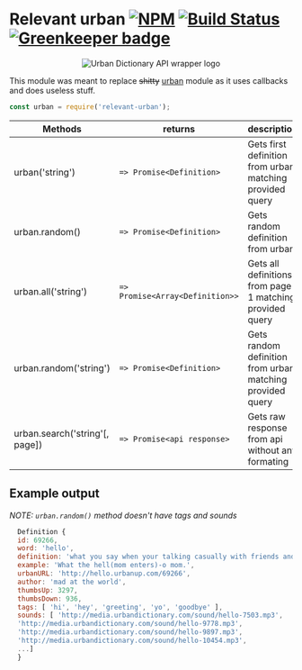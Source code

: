 # Relevant urban [![NPM](https://nodei.co/npm/relevant-urban.png?mini=true)](https://nodei.co/npm/relevant-urban/) [![Build Status](https://travis-ci.org/SnekLab/relevant-urban.svg?branch=master)](https://travis-ci.org/SnekLab/relevant-urban) [![Greenkeeper badge](https://badges.greenkeeper.io/SnekLab/relevant-urban.svg)](https://greenkeeper.io/)

<p align="center">
  <img src="https://github.com/SnekLab/relevant-urban/blob/master/ud.png?raw=true" alt="Urban Dictionary API wrapper logo"/>
</p>

This module was meant to replace ~~shitty~~ [urban](https://github.com/mvrilo/urban) module
as it uses callbacks and does useless stuff.

```js
const urban = require('relevant-urban');
```

| Methods                |           returns               |                         description                       |
|------------------------|---------------------------------|-----------------------------------------------------------|
| urban('string')        | `=> Promise<Definition>`        | Gets first definition from urban matching provided query  |
| urban.random()         | `=> Promise<Definition>`        | Gets random definition from urban                         |
| urban.all('string')    | `=> Promise<Array<Definition>>` | Gets all definitions from page 1 matching provided query  |
| urban.random('string') | `=> Promise<Definition>`        | Gets random definition from urban matching provided query |
| urban.search('string'[, page]) | `=> Promise<api response>` | Gets raw response from api without any formating       |

## Example output
*NOTE: `urban.random()` method doesn't have tags and sounds*

```js
  Definition {
  id: 69266,
  word: 'hello',
  definition: 'what you say when your talking casually with friends and your mom walks in the room',
  example: 'What the hell(mom enters)-o mom.',
  urbanURL: 'http://hello.urbanup.com/69266',
  author: 'mad at the world',
  thumbsUp: 3297,
  thumbsDown: 936,
  tags: [ 'hi', 'hey', 'greeting', 'yo', 'goodbye' ],
  sounds: [ 'http://media.urbandictionary.com/sound/hello-7503.mp3',
  'http://media.urbandictionary.com/sound/hello-9778.mp3',
  'http://media.urbandictionary.com/sound/hello-9897.mp3',
  'http://media.urbandictionary.com/sound/hello-10454.mp3',
  ...]
  }
```
